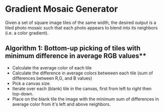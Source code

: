 # Gradient Mosaic Generator

Given a set of square image tiles of the same width, the desired output is a tiled photo mosaic such that each photo appears to blend into its neighbors (i.e. a color gradient).

## Algorithm 1: Bottom-up picking of tiles with minimum difference in average RGB values**
- Calculate the average color of each tile
- Calculate the difference in average colors betweeen each tile (sum of differences between R,G, and B values)
- Pick a canvas size.
- Iterate over each (blank) tile in the canvas, first from left to right then top-down.
- Place on the blank tile the image with the minimum sum of differences in average color from it's left and above neighbors.
